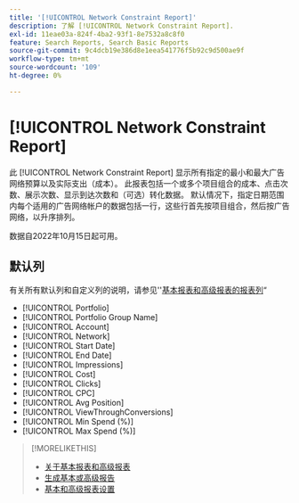 ```yaml
---
title: '[!UICONTROL Network Constraint Report]'
description: 了解 [!UICONTROL Network Constraint Report].
exl-id: 11eae03a-824f-4ba2-93f1-8e7532a8c8f0
feature: Search Reports, Search Basic Reports
source-git-commit: 9c4dcb19e386d8e1eea541776f5b92c9d500ae9f
workflow-type: tm+mt
source-wordcount: '109'
ht-degree: 0%

---
```


# [!UICONTROL Network Constraint Report]

此 [!UICONTROL Network Constraint Report] 显示所有指定的最小和最大广告网络预算以及实际支出（成本）。 此报表包括一个或多个项目组合的成本、点击次数、展示次数、显示到达次数和（可选）转化数据。 默认情况下，指定日期范围内每个适用的广告网络帐户的数据包括一行，这些行首先按项目组合，然后按广告网络，以升序排列。

数据自2022年10月15日起可用。<!-- [Later: You can view data for the previous NN days.] -->

## 默认列

有关所有默认列和自定义列的说明，请参见&#39;&#39;[基本报表和高级报表的报表列](basic-advanced-report-columns.md)“

* [!UICONTROL Portfolio]
* [!UICONTROL Portfolio Group Name]
* [!UICONTROL Account]
* [!UICONTROL Network]
* [!UICONTROL Start Date]
* [!UICONTROL End Date]
* [!UICONTROL Impressions]
* [!UICONTROL Cost]
* [!UICONTROL Clicks]
* [!UICONTROL CPC]
* [!UICONTROL Avg Position]
* [!UICONTROL ViewThroughConversions]
* [!UICONTROL Min Spend (%)]
* [!UICONTROL Max Spend (%)]

>[!MORELIKETHIS]
>
>* [关于基本报表和高级报表](basic-advanced-report-about.md)
>* [生成基本或高级报告](basic-advanced-report-generate.md)
>* [基本和高级报表设置](basic-advanced-report-settings.md)

